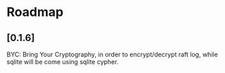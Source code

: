 # Roadmap

## [0.1.6]
BYC: Bring Your Cryptography, in order to encrypt/decrypt raft log,
while sqlite will be come using sqlite cypher.